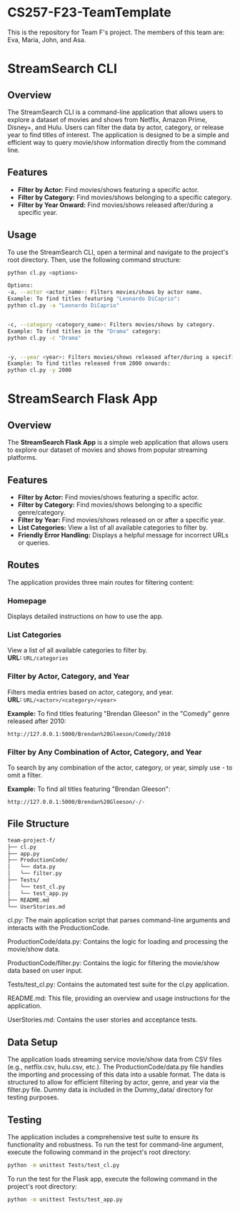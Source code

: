 # CS257-F23-TeamTemplate
This is the repository for Team F's project.
The members of this team are: Eva, Maria, John, and Asa.

# StreamSearch CLI

## Overview

The StreamSearch CLI is a command-line application that allows users to explore a dataset of movies and shows from Netflix, Amazon Prime, Disney+, and Hulu. Users can filter the data by actor, category, or release year to find titles of interest. The application is designed to be a simple and efficient way to query movie/show information directly from the command line.

## Features

* **Filter by Actor:** Find movies/shows featuring a specific actor.
* **Filter by Category:** Find movies/shows belonging to a specific category.
* **Filter by Year Onward:** Find movies/shows released after/during a specific year.

## Usage

To use the StreamSearch CLI, open a terminal and navigate to the project's root directory. Then, use the following command structure:

```bash
python cl.py <options>

Options:
-a, --actor <actor_name>: Filters movies/shows by actor name.
Example: To find titles featuring "Leonardo DiCaprio":
python cl.py -a "Leonardo DiCaprio"


-c, --category <category_name>: Filters movies/shows by category.
Example: To find titles in the "Drama" category:
python cl.py -c "Drama"


-y, --year <year>: Filters movies/shows released after/during a specific year.
Example: To find titles released from 2000 onwards:
python cl.py -y 2000

```

# StreamSearch Flask App

## Overview

The **StreamSearch Flask App** is a simple web application that allows users to explore our dataset of movies and shows from popular streaming platforms.

## Features

* **Filter by Actor:** Find movies/shows featuring a specific actor.
* **Filter by Category:** Find movies/shows belonging to a specific genre/category.
* **Filter by Year:** Find movies/shows released on or after a specific year.
* **List Categories:** View a list of all available categories to filter by.
* **Friendly Error Handling:** Displays a helpful message for incorrect URLs or queries.

## Routes

The application provides three main routes for filtering content:

### Homepage
Displays detailed instructions on how to use the app.  

### List Categories
View a list of all available categories to filter by.  
**URL:** `URL/categories`

### Filter by Actor, Category, and Year
Filters media entries based on actor, category, and year.  
**URL:** `URL/<actor>/<category>/<year>`

**Example:** To find titles featuring "Brendan Gleeson" in the "Comedy" genre released after 2010:

```text
http://127.0.0.1:5000/Brendan%20Gleeson/Comedy/2010
```

### Filter by Any Combination of Actor, Category, and Year
To search by any combination of the actor, category, or year, simply use - to omit a filter.

**Example:** To find all titles featuring "Brendan Gleeson":

```text
http://127.0.0.1:5000/Brendan%20Gleeson/-/-
```

## File Structure

```bash
team-project-f/
├── cl.py
├── app.py
├── ProductionCode/
│   └── data.py
│   └── filter.py
├── Tests/
│   └── test_cl.py
│   └── test_app.py
├── README.md
└── UserStories.md
```
cl.py: The main application script that parses command-line arguments and interacts with the ProductionCode.

ProductionCode/data.py: Contains the logic for loading and processing the movie/show data.

ProductionCode/filter.py: Contains the logic for filtering the movie/show data based on user input.

Tests/test_cl.py: Contains the automated test suite for the cl.py application.

README.md: This file, providing an overview and usage instructions for the application.

UserStories.md: Contains the user stories and acceptance tests.

## Data Setup
The application loads streaming service movie/show data from CSV files (e.g., netflix.csv, hulu.csv, etc.). The ProductionCode/data.py file handles the importing and processing of this data into a usable format. The data is structured to allow for efficient filtering by actor, genre, and year via the filter.py file. Dummy data is included in the Dummy_data/ directory for testing purposes.

## Testing
The application includes a comprehensive test suite to ensure its functionality and robustness. 
To run the test for command-line argument, execute the following command in the project's root directory:
```bash
python -m unittest Tests/test_cl.py
```
To run the test for the Flask app, execute the following command in the project's root directory:
```bash
python -m unittest Tests/test_app.py
```
